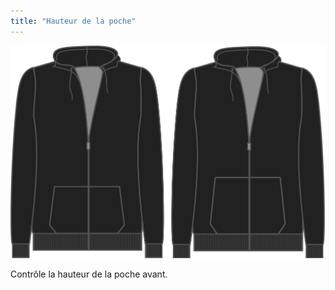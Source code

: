```yaml
---
title: "Hauteur de la poche"
---
```


![Hauteur de la poche](./pocketheight.svg)

Contrôle la hauteur de la poche avant.




